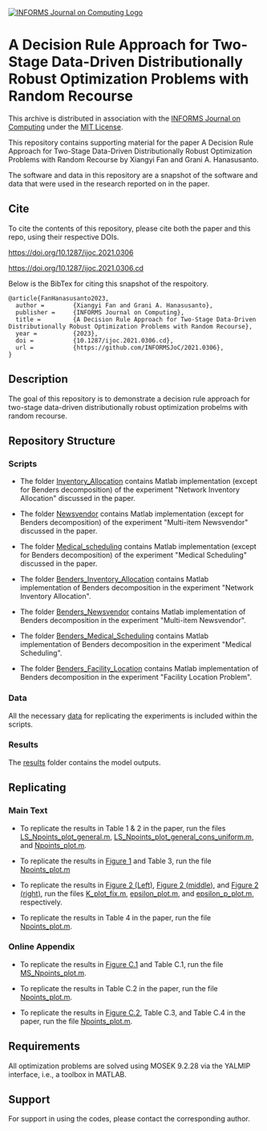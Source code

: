 [![INFORMS Journal on Computing Logo](https://INFORMSJoC.github.io/logos/INFORMS_Journal_on_Computing_Header.jpg)](https://pubsonline.informs.org/journal/ijoc)

# A Decision Rule Approach for Two-Stage Data-Driven Distributionally Robust Optimization Problems with Random Recourse

This archive is distributed in association with the [INFORMS Journal on
Computing](https://pubsonline.informs.org/journal/ijoc) under the [MIT License](LICENSE).

This repository contains supporting material for the paper A Decision Rule Approach for Two-Stage Data-Driven Distributionally Robust Optimization Problems with Random Recourse by Xiangyi Fan and Grani A. Hanasusanto. 

The software and data in this repository are a snapshot of the software and data that were used in the research reported on in the paper.

## Cite

To cite the contents of this repository, please cite both the paper and this repo, using their respective DOIs.

https://doi.org/10.1287/ijoc.2021.0306

https://doi.org/10.1287/ijoc.2021.0306.cd

Below is the BibTex for citing this snapshot of the respoitory.

```
@article{FanHanasusanto2023,
  author =        {Xiangyi Fan and Grani A. Hanasusanto},
  publisher =     {INFORMS Journal on Computing},
  title =         {A Decision Rule Approach for Two-Stage Data-Driven Distributionally Robust Optimization Problems with Random Recourse},
  year =          {2023},
  doi =           {10.1287/ijoc.2021.0306.cd},
  url =           {https://github.com/INFORMSJoC/2021.0306},
}  
```

## Description

The goal of this repository is to demonstrate a decision rule approach for two-stage data-driven distributionally robust optimization probelms with random recourse.  

## Repository Structure

### Scripts
- The folder [Inventory_Allocation](scripts/Inventory_Allocation) contains Matlab implementation (except for Benders decomposition) of the experiment "Network Inventory Allocation" discussed in the paper. 

- The folder [Newsvendor](scripts/Newsvendor) contains Matlab implementation (except for Benders decomposition) of the experiment "Multi-item Newsvendor" discussed in the paper. 

- The folder [Medical_scheduling](scripts/Medical_Scheduling) contains Matlab implementation (except for Benders decomposition) of the experiment "Medical Scheduling" discussed in the paper. 

- The folder [Benders_Inventory_Allocation](scripts/Benders_Inventory_Allocation) contains Matlab implementation of Benders decomposition in the experiment "Network Inventory Allocation".

- The folder [Benders_Newsvendor](scripts/Benders_Newsvendor) contains Matlab implementation of Benders decomposition in the experiment "Multi-item Newsvendor".

- The folder [Benders_Medical_Scheduling](scripts/Benders_Medical_Scheduling) contains Matlab implementation of Benders decomposition in the experiment "Medical Scheduling".

- The folder [Benders_Facility_Location](scripts/Benders_Facility_Location) contains Matlab implementation of Benders decomposition in the experiment "Facility Location Problem".

### Data

All the necessary [data](data) for replicating the experiments is included within the scripts.

### Results

The [results](results) folder contains the model outputs.

## Replicating

### Main Text

- To replicate the results in Table 1 & 2 in the paper, run the files [LS_Npoints_plot_general.m](scripts/Inventory_Allocation/LS_Npoints_plot_general.m), [LS_Npoints_plot_general_cons_uniform.m](scripts/Inventory_Allocation/LS_Npoints_plot_general_cons_uniform.m), and [Npoints_plot.m](scripts/Benders_Inventory_Allocation/Npoints_plot.m).

- To replicate the results in [Figure 1](results/Newsvendor_Npoints_Plot.jpg) and Table 3, run the file [Npoints_plot.m](scripts/Newsvendor/Npoints_plot.m) 

- To replicate the results in [Figure 2 (Left)](results/Newsvendor_K_plot.jpg), [Figure 2 (middle)](results/Newsvendor_epsilon_plot.jpg), and [Figure 2 (right)](results/Newsvendor_gamma_plot.jpg), run the files [K_plot_fix.m](scripts/Newsvendor/K_plot_fix.m), [epsilon_plot.m](scripts/Newsvendor/epsilon_plot.m), and [epsilon_p_plot.m](scripts/Newsvendor/epsilon_p_plot.m), respectively. 

- To replicate the results in Table 4 in the paper, run the file [Npoints_plot.m](scripts/Benders_Newsvendor/Npoints_plot.m).

### Online Appendix

- To replicate the results in [Figure C.1](results/Medical_Scheduling/MS_Npoints_Plot.jpg) and Table C.1, run the file [MS_Npoints_plot.m](scripts/Medical_Scheduling/MS_Npoints_plot.m).

- To replicate the results in Table C.2 in the paper, run the file [Npoints_plot.m](scripts/Benders_Medical_Scheduling/Npoints_plot.m).  

- To replicate the results in [Figure C.2](results/FLP_Npoints_Plot.jpg), Table C.3, and Table C.4 in the paper, run the file [Npoints_plot.m](scripts/Benders_Facility_Location/Npoints_plot.m). 


## Requirements

All optimization problems are solved using MOSEK 9.2.28 via the YALMIP interface, i.e., a toolbox in MATLAB. 

## Support

For support in using the codes, please contact the corresponding author.  
